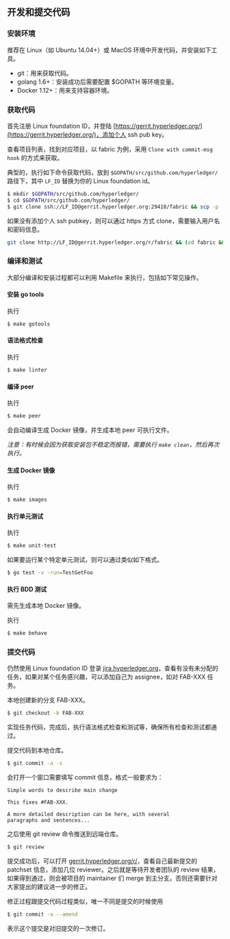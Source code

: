 ## 开发和提交代码

### 安装环境

推荐在 Linux（如 Ubuntu 14.04+）或 MacOS 环境中开发代码，并安装如下工具。

* git：用来获取代码。
* golang 1.6+：安装成功后需要配置 $GOPATH 等环境变量。
* Docker 1.12+：用来支持容器环境。

### 获取代码

首先注册 Linux foundation ID，并登陆 [https://gerrit.hyperledger.org/](https://gerrit.hyperledger.org/)，添加个人 ssh pub key。

查看项目列表，找到对应项目，以 fabric 为例，采用 `Clone with commit-msg hook` 的方式来获取。

典型的，执行如下命令获取代码，放到 `$GOPATH/src/github.com/hyperledger/` 路径下，其中 `LF_ID` 替换为你的 Linux foundation id。

```sh
$ mkdir $GOPATH/src/github.com/hyperledger/
$ cd $GOPATH/src/github.com/hyperledger/
$ git clone ssh://LF_ID@gerrit.hyperledger.org:29418/fabric && scp -p -P 29418 LF_ID@gerrit.hyperledger.org:hooks/commit-msg fabric/.git/hooks/
```

如果没有添加个人 ssh pubkey，则可以通过 https 方式 clone，需要输入用户名和密码信息。

```sh
git clone http://LF_ID@gerrit.hyperledger.org/r/fabric && (cd fabric && curl -kLo `git rev-parse --git-dir`/hooks/commit-msg http://LF_ID@gerrit.hyperledger.org/r/tools/hooks/commit-msg; chmod +x `git rev-parse --git-dir`/hooks/commit-msg)
```

### 编译和测试

大部分编译和安装过程都可以利用 Makefile 来执行，包括如下常见操作。

#### 安装 go tools
执行 

```sh
$ make gotools
```

#### 语法格式检查

执行

```sh
$ make linter
```

#### 编译 peer

执行 

```sh
$ make peer
```

会自动编译生成 Docker 镜像，并生成本地 peer 可执行文件。

*注意：有时候会因为获取安装包不稳定而报错，需要执行 `make clean`，然后再次执行。*

#### 生成 Docker 镜像
执行 

```sh
$ make images
```

#### 执行单元测试

执行 

```sh
$ make unit-test
```

如果要运行某个特定单元测试，则可以通过类似如下格式。

```sh
$ go test -v -run=TestGetFoo
```

#### 执行 BDD 测试
需先生成本地 Docker 镜像。

执行 

```sh
$ make behave
```

### 提交代码

仍然使用 Linux foundation ID 登录 [jira.hyperledger.org](http://jira.hyperledger.org)，查看有没有未分配的任务，如果对某个任务感兴趣，可以添加自己为 assignee，如对 FAB-XXX 任务。

本地创建新的分支 FAB-XXX。

```sh
$ git checkout -b FAB-XXX
```

实现任务代码，完成后，执行语法格式检查和测试等，确保所有检查和测试都通过。

提交代码到本地仓库。

```sh
$ git commit -a -s
```

会打开一个窗口需要填写 commit 信息，格式一般要求为：

```
Simple words to describe main change

This fixes #FAB-XXX.

A more detailed description can be here, with several
paragraphs and sentences...
```

之后使用 git review 命令推送到远端仓库。

```sh
$ git review
```

提交成功后，可以打开 [gerrit.hyperledger.org/r/](https://gerrit.hyperledger.org/r/)，查看自己最新提交的 patchset 信息，添加几位 reviewer。之后就是等待开发者团队的 review 结果，如果得到通过，则会被项目的 maintainer 们 merge 到主分支。否则还需要针对大家提出的建议进一步的修正。

修正过程跟提交代码过程类似，唯一不同是提交的时候使用

```sh
$ git commit -a --amend
```

表示这个提交是对旧提交的一次修订。